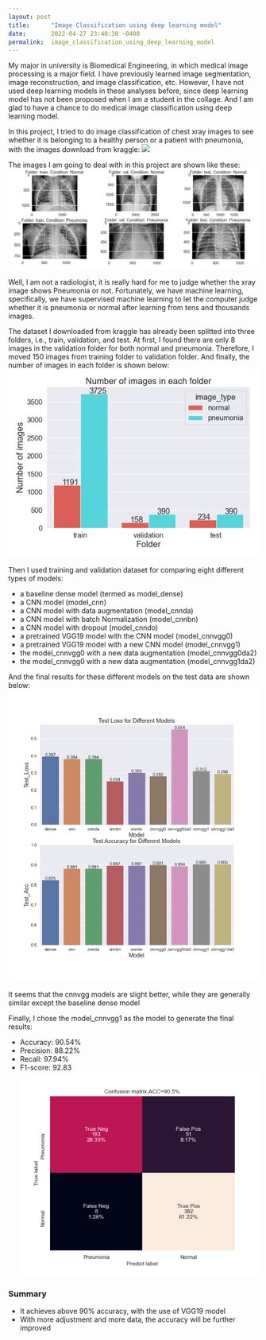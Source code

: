 ```yaml
---
layout: post
title:      "Image Classification using deep learning model"
date:       2022-04-27 23:40:30 -0400
permalink:  image_classification_using_deep_learning_model
---
```



My major in university is Biomedical Engineering, in which medical image processing is a major field. I have previously learned image segmentation, image reconstruction, and image classification, etc. However, I have not used deep learning models in these analyses before, since deep learning model has not been proposed when I am a student in the collage. And I am glad to have a chance to do medical image classification using deep learning model.

In this project, I tried to do image classification of chest xray images to see whether it is belonging to a healthy person or a patient with pneumonia, with the images download from kraggle:  ![](https://www.kaggle.com/datasets/paultimothymooney/chest-xray-pneumonia)

The images I am going to deal with in this project are shown like these:
![](https://raw.githubusercontent.com/eegshou/dsc_proj4/main/figures/xchestimage.png)

Well, I am not a radiologist, it is really hard for me to judge whether the xray image shows Pneumonia or not. Fortunately, we have machine learning, specifically, we have supervised machine learning to let the computer judge whether it is pneumonia or normal after learning from tens and thousands images.

The dataset I downloaded from kraggle has already been splitted into three folders, i.e., train, validation, and test. At first, I found there are only 8 images in the validation folder for both normal and pneumonia. Therefore, I moved 150 images from training folder to validation folder. And finally, the number of images in each folder is shown below:
![](https://raw.githubusercontent.com/eegshou/dsc_proj4/main/figures/numimagesfinal.png)

Then I used training and validation dataset for comparing eight different types of models:
- a baseline dense model (termed as model_dense)
- a CNN model (model_cnn)
- a CNN model with data augmentation (model_cnnda)
- a CNN model with batch Normalization (model_cnnbn)
- a CNN model with dropout (model_cnndo)
- a pretrained VGG19 model with the CNN model (model_cnnvgg0)
- a pretrained VGG19 model with a new CNN model (model_cnnvgg1)
- the model_cnnvgg0 with a new data augmentation (model_cnnvgg0da2)
- the model_cnnvgg0 with a new data augmentation (model_cnnvgg1da2)

And the final results for these different models on the test data are shown below:
![](https://raw.githubusercontent.com/eegshou/dsc_proj4/main/figures/modelcomp_testlossacc.png)

It seems that the cnnvgg models are slight better, while they are generally similar except the baseline dense model

Finally, I chose the model_cnnvgg1 as the model to generate the final results:
- Accuracy: 90.54%
- Precision: 88.22%
- Recall: 97.94%
- F1-score: 92.83
 ![](https://raw.githubusercontent.com/eegshou/dsc_proj4/main/figures/FinalModel_conf.png)

### Summary

- It achieves above 90% accuracy, with the use of VGG19 model
- With more adjustment and more data, the accuracy will be further improved








